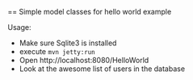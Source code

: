 == Simple model classes for hello world example 

Usage: 

* Make sure Sqlite3 is installed
* execute `mvn jetty:run`
* Open http://localhost:8080/HelloWorld 
* Look at the awesome list of users in the database
